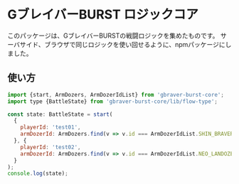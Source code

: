 # GブレイバーBURST ロジックコア

このパッケージは、GブレイバーBURSTの戦闘ロジックを集めたものです。
サーバサイド、ブラウザで同じロジックを使い回せるように、npmパッケージにしました。

## 使い方

```javascript
import {start, ArmDozers, ArmDozerIdList} from 'gbraver-burst-core';
import type {BattleState} from 'gbraver-burst-core/lib/flow-type';

const state: BattleState = start(
  {
    playerId: 'test01',
    armDozerId: ArmDozers.find(v => v.id === ArmDozerIdList.SHIN_BRAVER) || ArmDozers[0]
  }, {
    playerId: 'test02',
    armDozerId: ArmDozers.find(v => v.id === ArmDozerIdList.NEO_LANDOZER) || ArmDozers[0]
  }
);
console.log(state);
```